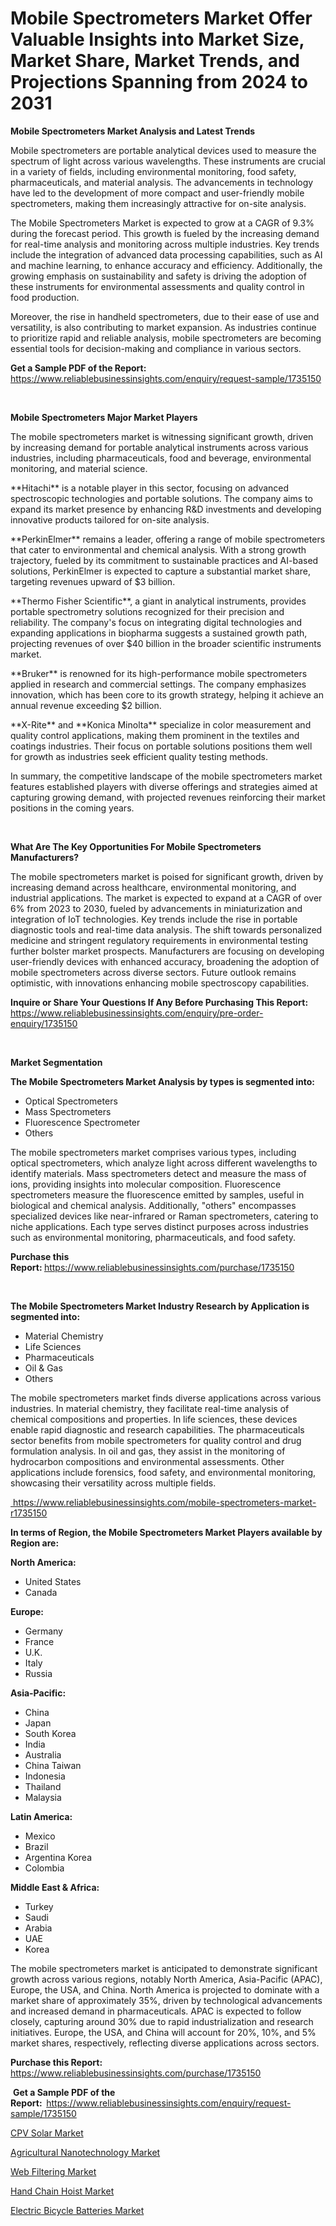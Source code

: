 <p><h1>Mobile Spectrometers Market Offer Valuable Insights into Market Size, Market Share, Market Trends, and Projections Spanning from 2024 to 2031</h1></p><p><strong>Mobile Spectrometers Market Analysis and Latest Trends</strong></p>
<p><p>Mobile spectrometers are portable analytical devices used to measure the spectrum of light across various wavelengths. These instruments are crucial in a variety of fields, including environmental monitoring, food safety, pharmaceuticals, and material analysis. The advancements in technology have led to the development of more compact and user-friendly mobile spectrometers, making them increasingly attractive for on-site analysis.</p><p>The Mobile Spectrometers Market is expected to grow at a CAGR of 9.3% during the forecast period. This growth is fueled by the increasing demand for real-time analysis and monitoring across multiple industries. Key trends include the integration of advanced data processing capabilities, such as AI and machine learning, to enhance accuracy and efficiency. Additionally, the growing emphasis on sustainability and safety is driving the adoption of these instruments for environmental assessments and quality control in food production.</p><p>Moreover, the rise in handheld spectrometers, due to their ease of use and versatility, is also contributing to market expansion. As industries continue to prioritize rapid and reliable analysis, mobile spectrometers are becoming essential tools for decision-making and compliance in various sectors.</p></p>
<p><strong>Get a Sample PDF of the Report:&nbsp;</strong> <a href="https://www.reliablebusinessinsights.com/enquiry/request-sample/1735150?utm_campaign=75&utm_medium=2&utm_source=Github&utm_content=ia&utm_term=18112024&utm_id=mobile-spectrometers">https://www.reliablebusinessinsights.com/enquiry/request-sample/1735150</a></p>
<p>&nbsp;</p>
<p><strong>Mobile Spectrometers Major Market Players</strong></p>
<p><p>The mobile spectrometers market is witnessing significant growth, driven by increasing demand for portable analytical instruments across various industries, including pharmaceuticals, food and beverage, environmental monitoring, and material science.</p><p>**Hitachi** is a notable player in this sector, focusing on advanced spectroscopic technologies and portable solutions. The company aims to expand its market presence by enhancing R&D investments and developing innovative products tailored for on-site analysis.</p><p>**PerkinElmer** remains a leader, offering a range of mobile spectrometers that cater to environmental and chemical analysis. With a strong growth trajectory, fueled by its commitment to sustainable practices and AI-based solutions, PerkinElmer is expected to capture a substantial market share, targeting revenues upward of $3 billion.</p><p>**Thermo Fisher Scientific**, a giant in analytical instruments, provides portable spectrometry solutions recognized for their precision and reliability. The company's focus on integrating digital technologies and expanding applications in biopharma suggests a sustained growth path, projecting revenues of over $40 billion in the broader scientific instruments market.</p><p>**Bruker** is renowned for its high-performance mobile spectrometers applied in research and commercial settings. The company emphasizes innovation, which has been core to its growth strategy, helping it achieve an annual revenue exceeding $2 billion.</p><p>**X-Rite** and **Konica Minolta** specialize in color measurement and quality control applications, making them prominent in the textiles and coatings industries. Their focus on portable solutions positions them well for growth as industries seek efficient quality testing methods.</p><p>In summary, the competitive landscape of the mobile spectrometers market features established players with diverse offerings and strategies aimed at capturing growing demand, with projected revenues reinforcing their market positions in the coming years.</p></p>
<p>&nbsp;</p>
<p><strong>What Are The Key Opportunities For Mobile Spectrometers Manufacturers?</strong></p>
<p><p>The mobile spectrometers market is poised for significant growth, driven by increasing demand across healthcare, environmental monitoring, and industrial applications. The market is expected to expand at a CAGR of over 6% from 2023 to 2030, fueled by advancements in miniaturization and integration of IoT technologies. Key trends include the rise in portable diagnostic tools and real-time data analysis. The shift towards personalized medicine and stringent regulatory requirements in environmental testing further bolster market prospects. Manufacturers are focusing on developing user-friendly devices with enhanced accuracy, broadening the adoption of mobile spectrometers across diverse sectors. Future outlook remains optimistic, with innovations enhancing mobile spectroscopy capabilities.</p></p>
<p><strong>Inquire or Share Your Questions If Any Before Purchasing This Report:</strong> <a href="https://www.reliablebusinessinsights.com/enquiry/pre-order-enquiry/1735150?utm_campaign=75&utm_medium=2&utm_source=Github&utm_content=ia&utm_term=18112024&utm_id=mobile-spectrometers">https://www.reliablebusinessinsights.com/enquiry/pre-order-enquiry/1735150</a></p>
<p>&nbsp;</p>
<p><strong>Market Segmentation</strong></p>
<p><strong>The Mobile Spectrometers Market Analysis by types is segmented into:</strong></p>
<p><ul><li>Optical Spectrometers</li><li>Mass Spectrometers</li><li>Fluorescence Spectrometer</li><li>Others</li></ul></p>
<p><p>The mobile spectrometers market comprises various types, including optical spectrometers, which analyze light across different wavelengths to identify materials. Mass spectrometers detect and measure the mass of ions, providing insights into molecular composition. Fluorescence spectrometers measure the fluorescence emitted by samples, useful in biological and chemical analysis. Additionally, "others" encompasses specialized devices like near-infrared or Raman spectrometers, catering to niche applications. Each type serves distinct purposes across industries such as environmental monitoring, pharmaceuticals, and food safety.</p></p>
<p><strong>Purchase this Report:&nbsp;</strong><a href="https://www.reliablebusinessinsights.com/purchase/1735150?utm_campaign=75&utm_medium=2&utm_source=Github&utm_content=ia&utm_term=18112024&utm_id=mobile-spectrometers">https://www.reliablebusinessinsights.com/purchase/1735150</a></p>
<p>&nbsp;</p>
<p><strong>The Mobile Spectrometers Market Industry Research by Application is segmented into:</strong></p>
<p><ul><li>Material Chemistry</li><li>Life Sciences</li><li>Pharmaceuticals</li><li>Oil & Gas</li><li>Others</li></ul></p>
<p><p>The mobile spectrometers market finds diverse applications across various industries. In material chemistry, they facilitate real-time analysis of chemical compositions and properties. In life sciences, these devices enable rapid diagnostic and research capabilities. The pharmaceuticals sector benefits from mobile spectrometers for quality control and drug formulation analysis. In oil and gas, they assist in the monitoring of hydrocarbon compositions and environmental assessments. Other applications include forensics, food safety, and environmental monitoring, showcasing their versatility across multiple fields.</p></p>
<p><a href="https://www.reliablebusinessinsights.com/mobile-spectrometers-market-r1735150?utm_campaign=75&utm_medium=2&utm_source=Github&utm_content=ia&utm_term=18112024&utm_id=mobile-spectrometers">&nbsp;https://www.reliablebusinessinsights.com/mobile-spectrometers-market-r1735150</a></p>
<p><strong>In terms of Region, the Mobile Spectrometers Market Players available by Region are:</strong></p>
<p>
    <p> <strong> North America: </strong>
        <ul>
            <li>United States</li>
            <li>Canada</li>
        </ul>
        </p> 
    <p> <strong> Europe: </strong>
        <ul>
            <li>Germany</li>
            <li>France</li>
            <li>U.K.</li>
            <li>Italy</li>
            <li>Russia</li>
        </ul>
        </p> 
    <p> <strong> Asia-Pacific: </strong>
        <ul>
            <li>China</li>
            <li>Japan</li>
            <li>South Korea</li>
            <li>India</li>
            <li>Australia</li>
            <li>China Taiwan</li>
            <li>Indonesia</li>
            <li>Thailand</li>
            <li>Malaysia</li>
        </ul>
        </p> 
    <p> <strong> Latin America: </strong>
        <ul>
            <li>Mexico</li>
            <li>Brazil</li>
            <li>Argentina Korea</li>
            <li>Colombia</li>
        </ul>
        </p> 
    <p> <strong> Middle East & Africa: </strong>
        <ul>
            <li>Turkey</li>
            <li>Saudi</li>
            <li>Arabia</li>
            <li>UAE</li>
            <li>Korea</li>
        </ul>
    </p>
    </p>
<p><p>The mobile spectrometers market is anticipated to demonstrate significant growth across various regions, notably North America, Asia-Pacific (APAC), Europe, the USA, and China. North America is projected to dominate with a market share of approximately 35%, driven by technological advancements and increased demand in pharmaceuticals. APAC is expected to follow closely, capturing around 30% due to rapid industrialization and research initiatives. Europe, the USA, and China will account for 20%, 10%, and 5% market shares, respectively, reflecting diverse applications across sectors.</p></p>
<p><strong>Purchase this Report: </strong><a href="https://www.reliablebusinessinsights.com/purchase/1735150?utm_campaign=75&utm_medium=2&utm_source=Github&utm_content=ia&utm_term=18112024&utm_id=mobile-spectrometers">https://www.reliablebusinessinsights.com/purchase/1735150</a></p>
<p>&nbsp;<strong>Get a Sample PDF of the Report:&nbsp;&nbsp;</strong><a href="https://www.reliablebusinessinsights.com/enquiry/request-sample/1735150?utm_campaign=75&utm_medium=2&utm_source=Github&utm_content=ia&utm_term=18112024&utm_id=mobile-spectrometers">https://www.reliablebusinessinsights.com/enquiry/request-sample/1735150</a></p>
<p><strong></strong></p>
<p><p><a href="https://www.linkedin.com/pulse/analyzing-global-cpv-solar-market-growth-prospects-future-ejrce?utm_campaign=75&utm_medium=2&utm_source=Github&utm_content=ia&utm_term=18112024&utm_id=mobile-spectrometers">CPV Solar Market</a></p><p><a href="https://issuu.com/reportprime-2/docs/agricultural-nanotechnology-market-_ecd53d559a617f?utm_campaign=75&utm_medium=2&utm_source=Github&utm_content=ia&utm_term=18112024&utm_id=mobile-spectrometers">Agricultural Nanotechnology Market</a></p><p><a href="https://issuu.com/reportprime-2/docs/web-filtering-market-size-2030.pptx_2063d738aa54b3?utm_campaign=75&utm_medium=2&utm_source=Github&utm_content=ia&utm_term=18112024&utm_id=mobile-spectrometers">Web Filtering Market</a></p><p><a href="https://www.linkedin.com/pulse/regional-adaptations-global-hand-chain-hoist-market-trends-dgove?utm_campaign=75&utm_medium=2&utm_source=Github&utm_content=ia&utm_term=18112024&utm_id=mobile-spectrometers">Hand Chain Hoist Market</a></p><p><a href="https://www.linkedin.com/pulse/digital-transformation-electric-bicycle-batteries-industry-rpxse?utm_campaign=75&utm_medium=2&utm_source=Github&utm_content=ia&utm_term=18112024&utm_id=mobile-spectrometers">Electric Bicycle Batteries Market</a></p></p>